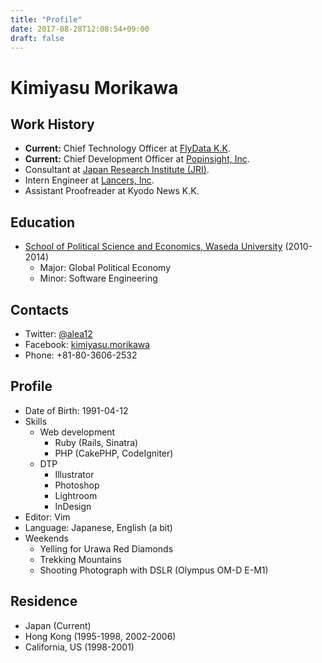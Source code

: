 ```yaml
---
title: "Profile"
date: 2017-08-28T12:08:54+09:00
draft: false
---
```


# Kimiyasu Morikawa

## Work History
* **Current:** Chief Technology Officer at [FlyData K.K](http://www.flydata.com/ja/).
* **Current:** Chief Development Officer at [Popinsight, Inc](https://popinsight.jp/).
* Consultant at [Japan Research Institute (JRI)](https://www.jri.co.jp/english/).
* Intern Engineer at [Lancers, Inc](https://www.lancers.co.jp/).
* Assistant Proofreader at Kyodo News K.K.

## Education
* [School of Political Science and Economics, Waseda University](https://www.waseda.jp/fpse/pse/en/) (2010-2014)
    * Major: Global Political Economy
    * Minor: Software Engineering

## Contacts
* Twitter: [@alea12](https://twitter.com/alea12)
* Facebook: [kimiyasu.morikawa](https://www.facebook.com/kimiyasu.morikawa)
* Phone: +81-80-3606-2532

## Profile
* Date of Birth: 1991-04-12
* Skills
    * Web development
        * Ruby (Rails, Sinatra)
        * PHP (CakePHP, CodeIgniter)
    * DTP
        * Illustrator
        * Photoshop
        * Lightroom
        * InDesign
* Editor: Vim
* Language: Japanese, English (a bit)
* Weekends
    * Yelling for Urawa Red Diamonds
    * Trekking Mountains
    * Shooting Photograph with DSLR (Olympus OM-D E-M1)

## Residence
* Japan (Current)
* Hong Kong (1995-1998, 2002-2006)
* California, US (1998-2001)

